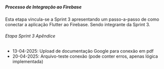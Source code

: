 ##### Processo de Integração ao Firebase 

Esta etapa vincula-se a Sprint 3 apresentando um passo-a-passo de como conectar a aplicação Flutter ao Firebase.
Sendo integrante da Sprint 3.

###### Etapa Sprint 3 Apêndice 

- 13-04-2025: Upload de documentação Google para conexão em pdf
- 20-04-2025: Arquivo-teste conexão (pode conter erros, apenas lógica implementada)
